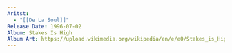 ```yaml
---
Aritst:
  - "[[De La Soul]]"
Release Date: 1996-07-02
Album: Stakes Is High
Album Art: https://upload.wikimedia.org/wikipedia/en/e/e0/Stakes_is_High_album_cover.jpg
---
```

